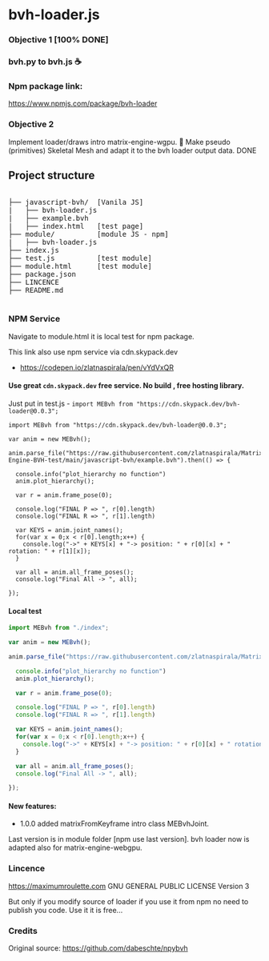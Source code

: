 
# bvh-loader.js


### Objective 1 [100% DONE]
### bvh.py to bvh.js ☕


### Npm package link:
https://www.npmjs.com/package/bvh-loader



### Objective 2

Implement loader/draws intro matrix-engine-wgpu. 🤞
Make pseudo (primitives) Skeletal Mesh and adapt it to the bvh loader output data. DONE


## Project structure

<pre>

├── javascript-bvh/  [Vanila JS]
|   ├── bvh-loader.js
|   ├── example.bvh
|   ├── index.html   [test page]
├── module/          [module JS - npm]
|   ├── bvh-loader.js
├── index.js
├── test.js          [test module]
├── module.html      [test module]
├── package.json
├── LINCENCE
├── README.md

</pre>


### NPM Service

Navigate to module.html it is local test for npm package.

This link also use npm service via cdn.skypack.dev
 - https://codepen.io/zlatnaspirala/pen/vYdVxQR

#### Use great `cdn.skypack.dev` free service. No build , free hosting library.
Just put in test.js - `import MEBvh from "https://cdn.skypack.dev/bvh-loader@0.0.3";`

```
import MEBvh from "https://cdn.skypack.dev/bvh-loader@0.0.3";

var anim = new MEBvh();

anim.parse_file("https://raw.githubusercontent.com/zlatnaspirala/Matrix-Engine-BVH-test/main/javascript-bvh/example.bvh").then(() => {

  console.info("plot_hierarchy no function")
  anim.plot_hierarchy();

  var r = anim.frame_pose(0);

  console.log("FINAL P => ", r[0].length)
  console.log("FINAL R => ", r[1].length)

  var KEYS = anim.joint_names();
  for(var x = 0;x < r[0].length;x++) {
    console.log("->" + KEYS[x] + "-> position: " + r[0][x] + " rotation: " + r[1][x]);
  }

  var all = anim.all_frame_poses();
  console.log("Final All -> ", all);

});

```

#### Local test

```js
import MEBvh from "./index";

var anim = new MEBvh();

anim.parse_file("https://raw.githubusercontent.com/zlatnaspirala/Matrix-Engine-BVH-test/main/javascript-bvh/example.bvh").then(() => {

  console.info("plot_hierarchy no function")
  anim.plot_hierarchy();

  var r = anim.frame_pose(0);

  console.log("FINAL P => ", r[0].length)
  console.log("FINAL R => ", r[1].length)

  var KEYS = anim.joint_names();
  for(var x = 0;x < r[0].length;x++) {
    console.log("->" + KEYS[x] + "-> position: " + r[0][x] + " rotation: " + r[1][x]);
  }

  var all = anim.all_frame_poses();
  console.log("Final All -> ", all);

});

```

#### New features:
 - 1.0.0 added matrixFromKeyframe intro class MEBvhJoint.

Last version is in module folder [npm use last version].
bvh loader now is adapted also for matrix-engine-webgpu.


### Lincence

https://maximumroulette.com 
GNU GENERAL PUBLIC LICENSE Version 3

But only if you modify source of loader if you use it from npm no need to publish you code.
Use it it is free...

### Credits

Original source: https://github.com/dabeschte/npybvh
